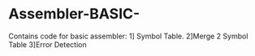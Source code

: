 # Assembler-BASIC-
Contains code for basic assembler:
1] Symbol Table.
2]Merge 2 Symbol Table
3]Error Detection

